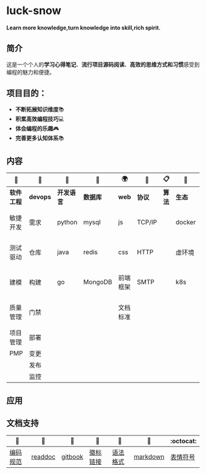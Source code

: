 # luck-snow
**Learn more knowledge,turn knowledge into skill,rich spirit.**

## 简介

这是一个个人的**学习心得笔记**、**流行项目源码阅读**、**高效的思维方式和习惯**感受到编程的魅力和便捷。

## 项目目的：
  - **不断拓展知识维度**📚
  - **积累高效编程技巧**💻
  - **体会编程的乐趣**🎮 
  - **完善更多认知体系**📚 
## 内容 

| :briefcase: | :jack_o_lantern: | :book: | :beginner: |:earth_africa:| :open_file_folder: | :clipboard:| :trident: | :mailbox_with_no_mail:|:chestnut: |
| --------------------- |  ---------------------  | --------------------- |  ---------------------  |  ---------------------  |  ------------|  ------------ |  ------------|   ------------| ------------| 
| **软件工程** | **devops** | **开发语言** | **数据库** | **web** | **协议** | **算法** | **生态** |**DFX** |**其他** |
| 敏捷开发 | 需求| python |mysql|  js|TCP/IP  | | docker |性能 |微服务 |
| 测试驱动 | 仓库 | java | redis |  css| HTTP | | 虚环境 |Qps |分布式 |
| 建模 | 构建 |  go| MongoDB |  前端框架| SMTP | | k8s |SLA |云计算|
| 质量管理 | 门禁 |  |  |文档标准|  | |  | |高并发 |
| 项目管理| 部署 |  |  |  |  | |  | | 架构|
| PMP| 变更 |  |  |  |  | |  | | |
| | 发布 |  |  |  |  | |  | | |
| | 监控 |  |  |  |  | |  | | |
## 应用
## 文档支持 

| :green_book: | :blue_book: | :orange_book: | :notebook: | :notebook_with_decorative_cover: | :closed_book: |:octocat:|
| ------- | ----- | ------------ | ------ | ------ | ------ |------ |
| [编码规范](coding-standards.md)| [readdoc](https://readthedocs.org/accounts/login/) | [gitbook](https://www.gitbook.com/) | [徽标](http://shields.io/) [链接](https://lpd-ios.github.io/2017/05/03/GitHub-Badge-Introduction/)| [语法格式](https://help.github.com/articles/basic-writing-and-formatting-syntax/#links)| [markdown]()| [表情符号](https://www.webfx.com/tools/emoji-cheat-sheet/)|
